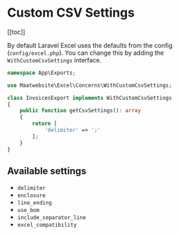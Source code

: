 # Custom CSV Settings

[[toc]]

By default Laravel Excel uses the defaults from the config (`config/excel.php`). You can change this by adding the `WithCustomCsvSettings` interface.

```php
namespace App\Exports;

use Maatwebsite\Excel\Concerns\WithCustomCsvSettings;

class InvoicesExport implements WithCustomCsvSettings
{    
    public function getCsvSettings(): array
    {
        return [
            'delimiter' => ';'
        ];
    }
}
```

## Available settings

* `delimiter`
* `enclosure`
* `line_ending`
* `use_bom`
* `include_separator_line`
* `excel_compatibility`
